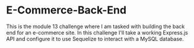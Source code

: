 # E-Commerce-Back-End
This is the module 13 challenge where I am tasked with building the back end for an e-commerce site. In this challenge I'll take a working Express.js API and configure it to use Sequelize to interact with a MySQL database.
